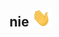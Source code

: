 ## nie <img src="https://github.com/Pablo-797/Pablo-797/blob/9e6d45a7779abdd1572c5f7a7f01b0fea66c2659/wave.gif" width="30">
